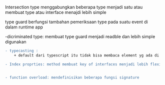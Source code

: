 Intersection type menggabungkan beberapa type menjadi satu atau 
membuat type atau interface menajdi lebih simple


type guard berfungsi tambahan pemeriksaan type pada suatu event di dalam runtime app

-dicriminated type: membuat type guard menjadi readble dan lebih simple digunakan

```diff
- typecasting :
    + default dari typescript itu tidak bisa membaca element yg ada di html makan dari itu typecasting berguna dalam penggunaan case tersebut

- Index proprties: method membuat key of interfaces menjadi lebih flexible


- function overload: mendefinisikan beberapa fungsi signature
```